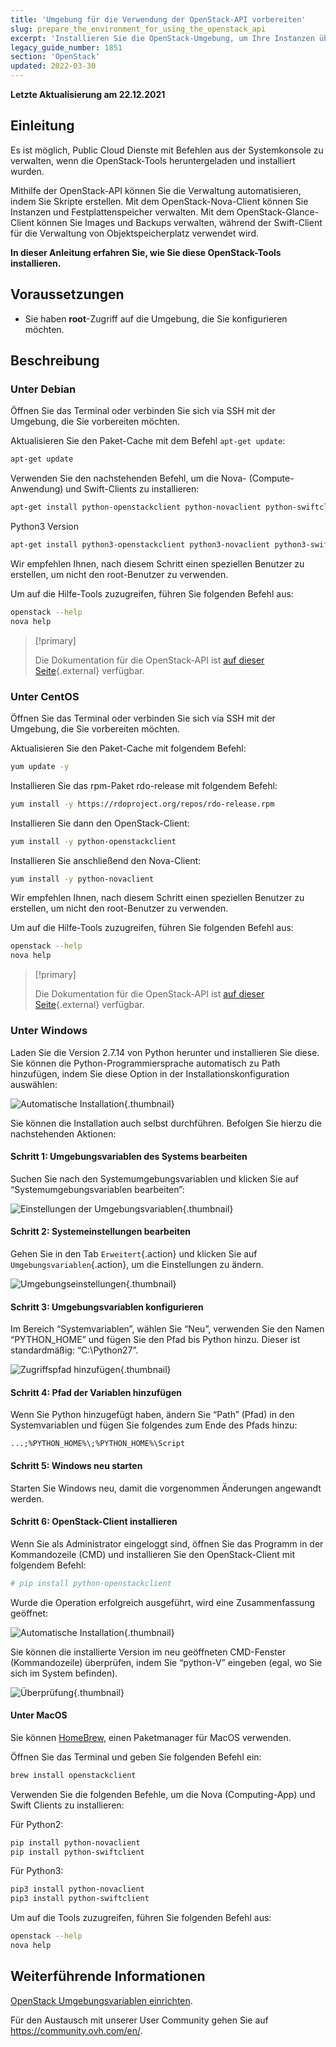 ```yaml
---
title: 'Umgebung für die Verwendung der OpenStack-API vorbereiten'
slug: prepare_the_environment_for_using_the_openstack_api
excerpt: 'Installieren Sie die OpenStack-Umgebung, um Ihre Instanzen über die API zu verwalten.'
legacy_guide_number: 1851
section: 'OpenStack'
updated: 2022-03-30
---
```


**Letzte Aktualisierung am 22.12.2021**

## Einleitung

Es ist möglich, Public Cloud Dienste mit Befehlen aus der Systemkonsole zu verwalten, wenn die OpenStack-Tools heruntergeladen und installiert wurden.

Mithilfe der OpenStack-API können Sie die Verwaltung automatisieren, indem Sie Skripte erstellen. Mit dem OpenStack-Nova-Client können Sie Instanzen und Festplattenspeicher verwalten. Mit dem OpenStack-Glance-Client können Sie Images und Backups verwalten, während der Swift-Client für die Verwaltung von Objektspeicherplatz verwendet wird.

**In dieser Anleitung erfahren Sie, wie Sie diese OpenStack-Tools installieren.**

## Voraussetzungen

- Sie haben **root**-Zugriff auf die Umgebung, die Sie konfigurieren möchten.

## Beschreibung

### Unter Debian

Öffnen Sie das Terminal oder verbinden Sie sich via SSH mit der Umgebung, die Sie vorbereiten möchten.

Aktualisieren Sie den Paket-Cache mit dem Befehl `apt-get update`:

```sh
apt-get update
```

Verwenden Sie den nachstehenden Befehl, um die Nova- (Compute-Anwendung) und Swift-Clients zu installieren:

```sh
apt-get install python-openstackclient python-novaclient python-swiftclient -y
```

Python3 Version

```sh
apt-get install python3-openstackclient python3-novaclient python3-swiftclient -y
```

Wir empfehlen Ihnen, nach diesem Schritt einen speziellen Benutzer zu erstellen, um nicht den root-Benutzer zu verwenden.

Um auf die Hilfe-Tools zuzugreifen, führen Sie folgenden Befehl aus:

```sh
openstack --help
nova help
```

> [!primary]
> 
> Die Dokumentation für die OpenStack-API ist [auf dieser Seite](https://docs.openstack.org/python-openstackclient/latest/){.external} verfügbar.
> 

### Unter CentOS

Öffnen Sie das Terminal oder verbinden Sie sich via SSH mit der Umgebung, die Sie vorbereiten möchten.

Aktualisieren Sie den Paket-Cache mit folgendem Befehl:

```sh
yum update -y
```
Installieren Sie das rpm-Paket rdo-release mit folgendem Befehl:

```sh
yum install -y https://rdoproject.org/repos/rdo-release.rpm
```

Installieren Sie dann den OpenStack-Client:

```sh
yum install -y python-openstackclient
```

Installieren Sie anschließend den Nova-Client:

```sh
yum install -y python-novaclient
```

Wir empfehlen Ihnen, nach diesem Schritt einen speziellen Benutzer zu erstellen, um nicht den root-Benutzer zu verwenden.

Um auf die Hilfe-Tools zuzugreifen, führen Sie folgenden Befehl aus:

```sh
openstack --help
nova help
```

> [!primary]
> 
> Die Dokumentation für die OpenStack-API ist [auf dieser Seite](https://docs.openstack.org/python-openstackclient/latest/){.external} verfügbar.
> 

### Unter Windows

Laden Sie die Version 2.7.14 von Python herunter und installieren Sie diese. Sie können die Python-Programmiersprache automatisch zu Path hinzufügen, indem Sie diese Option in der Installationskonfiguration auswählen:

![Automatische Installation](images/1_preparation_openstack_environment_windows.png){.thumbnail}

Sie können die Installation auch selbst durchführen. Befolgen Sie hierzu die nachstehenden Aktionen:

#### Schritt 1: Umgebungsvariablen des Systems bearbeiten

Suchen Sie nach den Systemumgebungsvariablen und klicken Sie auf “Systemumgebungsvariablen bearbeiten”:

![Einstellungen der Umgebungsvariablen](images/2_preparation_openstack_environment_windows.png){.thumbnail}

#### Schritt 2: Systemeinstellungen bearbeiten

Gehen Sie in den Tab `Erweitert`{.action} und klicken Sie auf `Umgebungsvariablen`{.action}, um die Einstellungen zu ändern.

![Umgebungseinstellungen](images/3_preparation_openstack_environment_windows.png){.thumbnail}

#### Schritt 3: Umgebungsvariablen konfigurieren 

Im Bereich “Systemvariablen”, wählen Sie “Neu”, verwenden Sie den Namen “PYTHON_HOME” und fügen Sie den Pfad bis Python hinzu. Dieser ist standardmäßig: “C:\\Python27”.

![Zugriffspfad hinzufügen](images/4_edit_system_variables.png){.thumbnail}

#### Schritt 4: Pfad der Variablen hinzufügen

Wenn Sie Python hinzugefügt haben, ändern Sie “Path” (Pfad) in den Systemvariablen und fügen Sie folgendes zum Ende des Pfads hinzu:

`...;%PYTHON_HOME%\;%PYTHON_HOME%\Script`

#### Schritt 5: Windows neu starten

Starten Sie Windows neu, damit die vorgenommen Änderungen angewandt werden.

#### Schritt 6: OpenStack-Client installieren

Wenn Sie als Administrator eingeloggt sind, öffnen Sie das Programm in der Kommandozeile (CMD) und installieren Sie den OpenStack-Client mit folgendem Befehl:

```sh
# pip install python-openstackclient
```

Wurde die Operation erfolgreich ausgeführt, wird eine Zusammenfassung geöffnet:

![Automatische Installation](images/5_preparation_openstack_environment_windows.png){.thumbnail}

Sie können die installierte Version im neu geöffneten CMD-Fenster (Kommandozeile) überprüfen, indem Sie “python-V” eingeben (egal, wo Sie sich im System befinden).

![Überprüfung](images/6_preparation_openstack_environment_windows.png){.thumbnail}

#### Unter MacOS

Sie können [HomeBrew](https://brew.sh), einen Paketmanager für MacOS verwenden.

Öffnen Sie das Terminal und geben Sie folgenden Befehl ein:

```bash
brew install openstackclient
```

Verwenden Sie die folgenden Befehle, um die Nova (Computing-App) und Swift Clients zu installieren:

Für Python2:

```sh
pip install python-novaclient
pip install python-swiftclient
```

Für Python3:

```sh
pip3 install python-novaclient
pip3 install python-swiftclient
```

Um auf die Tools zuzugreifen, führen Sie folgenden Befehl aus:

```sh
openstack --help
nova help
```

## Weiterführende Informationen

[OpenStack Umgebungsvariablen einrichten](https://docs.ovh.com/de/public-cloud/set-openstack-environment-variables/).

Für den Austausch mit unserer User Community gehen Sie auf <https://community.ovh.com/en/>.
